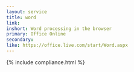 ```yaml
---
layout: service
title: word
link: 
inshort: Word processing in the browser
primary: Office Online
secondary: 
like: https://office.live.com/start/Word.aspx
---
```


{% include compliance.html %}
